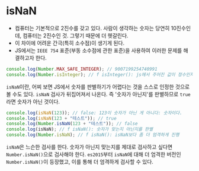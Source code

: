 # isNaN

- 컴퓨터는 기본적으로 2진수를 갖고 있다. 사람이 생각하는 숫자는 당연히 10진수인데, 컴퓨터는 2진수인 것. 그렇기 때문에 더 헷갈린다.
- 이 차이에 어려운 간극(특히 소수점)이 생기게 된다.
- JS에서는 `IEEE 754` 표준(부동 소수점에 관한 표준)을 사용하여 이러한 문제를 해결하고자 한다.

```js
console.log(Number.MAX_SAFE_INTEGER); // 9007199254740991
console.log(Number.isInteger); // f isInteger(): js에서 주어진 값이 정수인지 판단할 수 있다.
```

`isNaN`이란, 어찌 보면 JS에서 숫자를 판별하기가 어렵다는 것을 스스로 인정한 것으로 볼 수도 있다.
`isNaN` 검사가 뒤집어져서 나온다. 즉 '숫자가 아닌지'를 판별하므로 `true`라면 숫자가 아닌 것이다.

```js
console.log(isNaN(123)); // false: 123이 숫자가 아닌 게 아니다: 숫자이다.
console.log(isNaN(123 + "테스트")); // true
console.log(Number.isNaN(123 + "테스트")); // false
console.log(isNaN); // f isNaN(): 숫자가 맞는지 아닌지를 판별
console.log(Number.isNaN); // f isNaN(): isNaN보다 좀 더 엄격하게 진행
```

`isNaN`은 느슨한 검사를 한다. 숫자가 아닌지 맞는지를 제대로 검사하고 싶다면 `Number.isNaN()`으로 검사해야 한다. `es2015`부터 `isNaN`에 대해 더 엄격한 버전인 `Number.isNaN()`이 등장했고, 이를 통해 더 엄격하게 검사할 수 있다.
